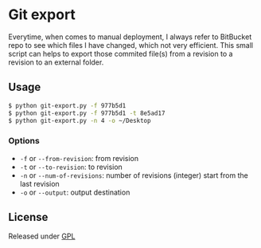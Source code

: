 # Git export
Everytime, when comes to manual deployment, I always refer to BitBucket repo to see which files I have changed, which not very efficient. This small script can helps to export those commited file(s) from a revision to a revision to an external folder.

## Usage

```sh
$ python git-export.py -f 977b5d1
$ python git-export.py -f 977b5d1 -t 8e5ad17
$ python git-export.py -n 4 -o ~/Desktop
```

### Options

- `-f` or `--from-revision`: from revision
- `-t` or `--to-revision`: to revision
- `-n` or `--num-of-revisions`: number of revisions (integer) start from the last revision
- `-o` or `--output`: output destination

## License
Released under [GPL](http://www.gnu.org/licenses/gpl.html)
